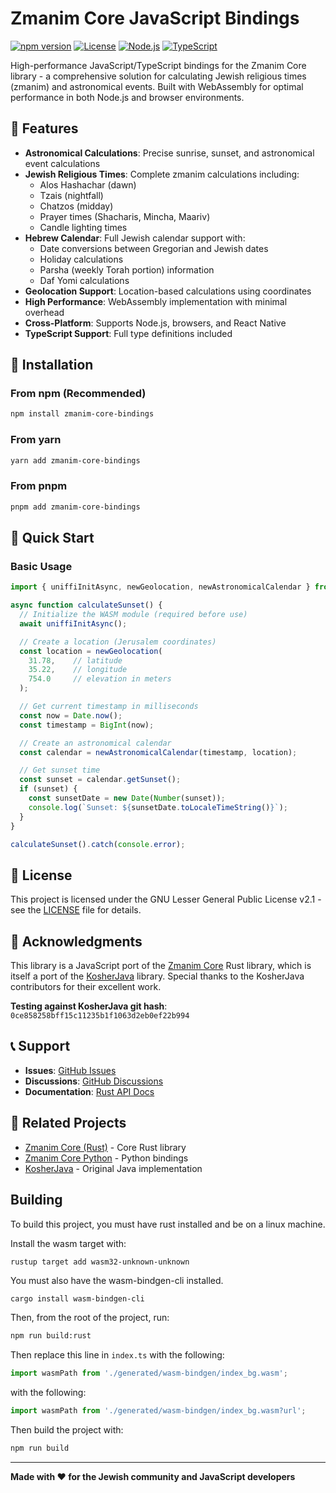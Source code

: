 # Zmanim Core JavaScript Bindings

[![npm version](https://img.shields.io/npm/v/zmanim-core-bindings)](https://www.npmjs.com/package/zmanim-core-bindings)
[![License](https://img.shields.io/badge/license-LGPL2.1-blue.svg)](LICENSE)
[![Node.js](https://img.shields.io/badge/node.js-18+-green.svg)](https://nodejs.org/)
[![TypeScript](https://img.shields.io/badge/typescript-5.8+-blue.svg)](https://www.typescriptlang.org/)

High-performance JavaScript/TypeScript bindings for the Zmanim Core library - a comprehensive solution for calculating Jewish religious times (zmanim) and astronomical events. Built with WebAssembly for optimal performance in both Node.js and browser environments.

## 🌟 Features

- **Astronomical Calculations**: Precise sunrise, sunset, and astronomical event calculations
- **Jewish Religious Times**: Complete zmanim calculations including:
  - Alos Hashachar (dawn)
  - Tzais (nightfall)
  - Chatzos (midday)
  - Prayer times (Shacharis, Mincha, Maariv)
  - Candle lighting times
- **Hebrew Calendar**: Full Jewish calendar support with:
  - Date conversions between Gregorian and Jewish dates
  - Holiday calculations
  - Parsha (weekly Torah portion) information
  - Daf Yomi calculations
- **Geolocation Support**: Location-based calculations using coordinates
- **High Performance**: WebAssembly implementation with minimal overhead
- **Cross-Platform**: Supports Node.js, browsers, and React Native
- **TypeScript Support**: Full type definitions included

## 🚀 Installation

### From npm (Recommended)

```bash
npm install zmanim-core-bindings
```

### From yarn

```bash
yarn add zmanim-core-bindings
```

### From pnpm

```bash
pnpm add zmanim-core-bindings
```

## 📖 Quick Start

### Basic Usage

```javascript
import { uniffiInitAsync, newGeolocation, newAstronomicalCalendar } from 'zmanim-core-bindings';

async function calculateSunset() {
  // Initialize the WASM module (required before use)
  await uniffiInitAsync();

  // Create a location (Jerusalem coordinates)
  const location = newGeolocation(
    31.78,    // latitude
    35.22,    // longitude
    754.0     // elevation in meters
  );

  // Get current timestamp in milliseconds
  const now = Date.now();
  const timestamp = BigInt(now);

  // Create an astronomical calendar
  const calendar = newAstronomicalCalendar(timestamp, location);

  // Get sunset time
  const sunset = calendar.getSunset();
  if (sunset) {
    const sunsetDate = new Date(Number(sunset));
    console.log(`Sunset: ${sunsetDate.toLocaleTimeString()}`);
  }
}

calculateSunset().catch(console.error);
```

## 📄 License

This project is licensed under the GNU Lesser General Public License v2.1 - see the [LICENSE](../LICENSE) file for details.

## 🙏 Acknowledgments

This library is a JavaScript port of the [Zmanim Core](https://github.com/dickermoshe/zmanim-core) Rust library, which is itself a port of the [KosherJava](https://github.com/KosherJava/KosherJava) library. Special thanks to the KosherJava contributors for their excellent work.

**Testing against KosherJava git hash**: `0ce858258bff15c11235b1f1063d2eb0ef22b994`

## 📞 Support

- **Issues**: [GitHub Issues](https://github.com/dickermoshe/zmanim-core/issues)
- **Discussions**: [GitHub Discussions](https://github.com/dickermoshe/zmanim-core/discussions)
- **Documentation**: [Rust API Docs](https://docs.rs/zmanim-core)

## 🔗 Related Projects

- [Zmanim Core (Rust)](https://github.com/dickermoshe/zmanim-core) - Core Rust library
- [Zmanim Core Python](https://github.com/dickermoshe/zmanim-core) - Python bindings
- [KosherJava](https://github.com/KosherJava/KosherJava) - Original Java implementation

## Building

To build this project, you must have rust installed and be on a linux machine.

Install the wasm target with:
```
rustup target add wasm32-unknown-unknown
```
You must also have the wasm-bindgen-cli installed.

```bash
cargo install wasm-bindgen-cli
```

Then, from the root of the project, run:
```bash
npm run build:rust
```
Then replace this line in `index.ts` with the following:
```typescript
import wasmPath from './generated/wasm-bindgen/index_bg.wasm';
```
with the following:
```typescript
import wasmPath from './generated/wasm-bindgen/index_bg.wasm?url';
```
Then build the project with:
```bash
npm run build
```

---

**Made with ❤️ for the Jewish community and JavaScript developers**
